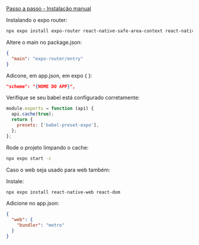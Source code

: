 [Passo a passo - Instalação manual](https://docs.expo.dev/router/installation/#manual-installation)

Instalando o expo router:
```bash
npx expo install expo-router react-native-safe-area-context react-native-screens expo-linking expo-constants expo-status-bar
```

Altere o main no package.json:
```json
{
  "main": "expo-router/entry"
}
```

Adicone, em app.json, em expo { }:
```json
"scheme": "{NOME DO APP}",
```

Verifique se seu babel está configurado corretamente:
```js
module.exports = function (api) {
  api.cache(true);
  return {
    presets: ['babel-preset-expo'],
  };
};
```

Rode o projeto limpando o cache:
```bash
npx expo start -c
```

Caso o web seja usado para web também:

Instale:
```bash
npx expo install react-native-web react-dom
```

Adicione no app.json:
```json
{
  "web": {
    "bundler": "metro"
  }
}
```